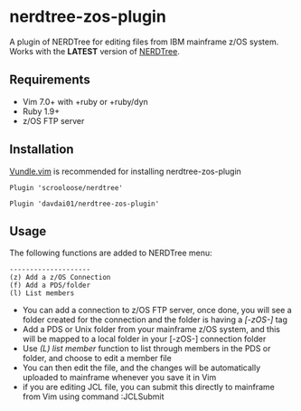 nerdtree-zos-plugin
===================

A plugin of NERDTree for editing files from IBM mainframe z/OS system. Works with the **LATEST** version
of [NERDTree](https://github.com/scrooloose/nerdtree).

## Requirements
* Vim 7.0+ with +ruby or +ruby/dyn
* Ruby 1.9+
* z/OS FTP server

## Installation

[Vundle.vim](https://github.com/VundleVim/Vundle.vim) is recommended for
installing nerdtree-zos-plugin

`Plugin 'scrooloose/nerdtree'`

`Plugin 'davdai01/nerdtree-zos-plugin'`

## Usage

The following functions are added to NERDTree menu:
```
--------------------
(z) Add a z/OS Connection
(f) Add a PDS/folder
(l) List members
```

* You can add a connection to z/OS FTP server, once done, you will see a folder
  created for the connection and the folder is having a *[-zOS-]* tag
* Add a PDS or Unix folder from your mainframe z/OS system, and this will be mapped
  to a local folder in your [-zOS-] connection folder
* Use *(L) list member* function to list through members in the PDS or folder, and choose to edit a
  member file
* You can then edit the file, and the changes will be automatically uploaded to
  mainframe whenever you save it in Vim
* if you are editing JCL file, you can submit this directly to mainframe from
  Vim using command :JCLSubmit

